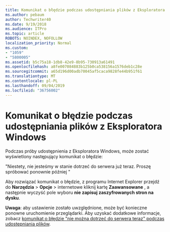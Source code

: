 ```yaml
---
title: Komunikat o błędzie podczas udostępniania plików z Eksploratora Windows
ms.author: pebaum
author: Techwriter40
ms.date: 9/19/2018
ms.audience: ITPro
ms.topic: article
ROBOTS: NOINDEX, NOFOLLOW
localization_priority: Normal
ms.custom:
- "1059"
- "5800005"
ms.assetid: b5c75a18-1db8-42e9-8b95-730913a61491
ms.openlocfilehash: a8fe007084883b125b0ca538156a1576deb1c28e
ms.sourcegitcommit: a65d196d00adb70045af5caca9828fe44b951f61
ms.translationtype: MT
ms.contentlocale: pl-PL
ms.lasthandoff: 09/04/2019
ms.locfileid: "36756002"
---
```

# <a name="error-message-when-sharing-files-from-windows-explorer"></a>Komunikat o błędzie podczas udostępniania plików z Eksploratora Windows

Podczas próby udostępnienia z Eksploratora Windows, może zostać wyświetlony następujący komunikat o błędzie:
  
"Niestety, nie jesteśmy w stanie dotrzeć do serwera już teraz. Proszę spróbować ponownie później "
  
Aby rozwiązać komunikat o błędzie, z programu Internet Explorer przejdź do **Narzędzia** \> **Opcje** \> internetowe kliknij kartę **Zaawansowane** , a następnie wyczyść pole wyboru **nie zapisuj zaszyfrowanych stron na dysku**.
  
 **Uwaga**: aby ustawienie zostało uwzględnione, może być konieczne ponowne uruchomienie przeglądarki. Aby uzyskać dodatkowe informacje, zobacz [komunikat o błędzie "nie można dotrzeć do serwera teraz" podczas udostępniania plików](https://go.microsoft.com/fwlink/?linkid=2022914).
  